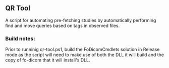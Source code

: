 ## QR Tool

A script for automating pre-fetching studies by automatically performing find and move queries based on tags in observed files.

### Build notes:

Prior to runninig qr-tool.ps1, build the FoDicomCmdlets solution in Release mode as the script will need to make use of both the DLL it will build and the copy of fo-dicom that it will install's DLL.
